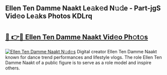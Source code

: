 ## Ellen Ten Damme Naakt Le𝚊k𝚎d N𝚞𝚍e - Part-jgS Vid𝚎o Le𝚊ks Photos KDLrq

# <h2><a href="http://fb7xagy.evod.top/?m=Ellen+Ten+Damme+Naakt">🔗 👉🔴 Ellen Ten Damme Naakt Vid𝚎o Ph𝚘t𝚘s</a></h2>

[![Ellen Ten Damme Naakt N𝚞d𝚎s](https://i.imgur.com/8V9OHl7.gif)](http://fb7xagy.evod.top/?m=Ellen+Ten+Damme+Naakt)
Digital creator Ellen Ten Damme Naakt known for dance trend performances and lifestyle vlogs. The role Ellen Ten Damme Naakt of a public figure is to serve as a role model and inspire others. 
